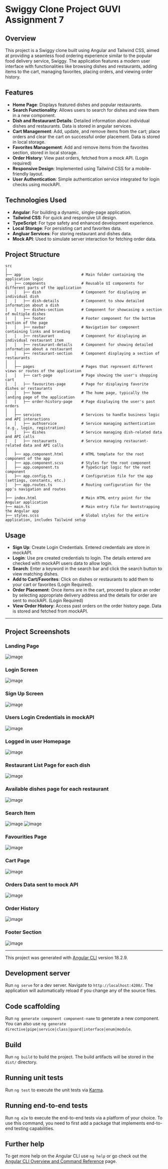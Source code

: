 # Swiggy Clone Project GUVI Assignment 7

## Overview
This project is a Swiggy clone built using Angular and Tailwind CSS, aimed at providing a seamless food ordering experience similar to the popular food delivery service, Swiggy. The application features a modern user interface with functionalities like browsing dishes and restaurants, adding items to the cart, managing favorites, placing orders, and viewing order history.

## Features
- **Home Page**: Displays featured dishes and popular restaurants.
- **Search Functionality**: Allows users to search for dishes and view them in a new component.
- **Dish and Restaurant Details**: Detailed information about individual dishes and restaurants. Data is stored in angular services.
- **Cart Management**: Add, update, and remove items from the cart; place orders and clear the cart on successful order placement. Data is stored in local storage.
- **Favorites Management**: Add and remove items from the favorites section, stored in local storage.
- **Order History**: View past orders, fetched from a mock API. (Login required)
- **Responsive Design**: Implemented using Tailwind CSS for a mobile-friendly layout.
- **User Authentication**: Simple authentication service integrated for login checks using mockAPI.

## Technologies Used
- **Angular**: For building a dynamic, single-page application.
- **Tailwind CSS**: For quick and responsive UI design.
- **TypeScript**: For type safety and enhanced development experience.
- **Local Storage**: For persisting cart and favorites data.
- **Angluar Services**: For storing restaurant and dishes data.
- **Mock API**: Used to simulate server interaction for fetching order data.

## Project Structure
```plaintext
src
│
├── app                           # Main folder containing the application logic
│   ├── components                # Reusable UI components for different parts of the application
│   │   ├── dish                  # Component for displaying an individual dish
│   │   ├── dish-details          # Component to show detailed information about a dish
│   │   ├── dishes-section        # Component for showcasing a section of multiple dishes
│   │   ├── footer                # Footer component for the bottom section of the page
│   │   ├── navbar                # Navigation bar component containing links and branding
│   │   ├── restaurant            # Component for displaying an individual restaurant item
│   │   ├── restaurant-details    # Component for showing detailed information about a restaurant
│   │   ├── restaurant-section    # Component displaying a section of restaurants
│   │
│   ├── pages                     # Pages that represent different views or routes of the application
│   │   ├── cart-page             # Page showing the user's shopping cart
│   │   ├── favourites-page       # Page for displaying favorite dishes or restaurants
│   │   ├── home                  # The home page, typically the landing page of the application
│   │   ├── order-history-page    # Page displaying the user's past orders
│   │
│   ├── services                  # Services to handle business logic and API interactions
│   │   ├── authservice           # Service managing authentication (e.g., login, registration)
│   │   ├── dishes                # Service managing dish-related data and API calls
│   │   ├── restaurants           # Service managing restaurant-related data and API calls
│
│   ├── app.component.html        # HTML template for the root component of the app
│   ├── app.component.scss        # Styles for the root component
│   ├── app.component.ts          # TypeScript logic for the root component
│   ├── app.config.ts             # Configuration file for the app (settings, constants, etc.)
│   ├── app.routes.ts             # Routing configuration for the app's navigation and routes
│
├── index.html                    # Main HTML entry point for the Angular application
├── main.ts                       # Main entry file for bootstrapping the Angular app
├── styles.scss                   # Global styles for the entire application, includes Tailwind setup

```

## Usage
- **Sign Up**: Create Login Credentials. Entered credentials are store in mockAPI.
- **Login**: Use pre created credentials to login. The details entered are checked with mockAPI users data to allow login.
- **Search**: Enter a keyword in the search bar and click the search button to view matching dishes.
- **Add to Cart/Favorites**: Click on dishes or restaurants to add them to your cart or favorites (Login Required).
- **Order Placement**: Once items are in the cart, proceed to place an order by selecting appropriate delivery address and the details for order are sent to mockAPI. (Login Required)
- **View Order History**: Access past orders on the order history page. Data is stored and fetched from mockAPI.

---
## Project Screenshots
### Landing Page
![image](https://github.com/user-attachments/assets/88b524dd-d546-420a-8dcb-dd964d30f8f9)

### Login Screen
![image](https://github.com/user-attachments/assets/bd8b7b0a-890c-45e5-b7df-77e056f9e0fb)

### Sign Up Screen
![image](https://github.com/user-attachments/assets/36bd3f96-9011-45a9-8466-8d4ace39b742)

### Users Login Credentials in mockAPI
![image](https://github.com/user-attachments/assets/2f4cd65e-cc75-4416-8766-397612456d44)

### Logged in user Homepage
![image](https://github.com/user-attachments/assets/f63e6699-f830-4df1-8520-76e6871cb23f)

### Restaurant List Page for each dish 
![image](https://github.com/user-attachments/assets/f588a270-dd6c-4a8f-94f3-ac43dce71c36)

### Available dishes page for each restaurant
![image](https://github.com/user-attachments/assets/d1da7bcf-7a25-43ca-b102-735892da58c1)

### Search Item
![image](https://github.com/user-attachments/assets/6b9083b1-b240-44a0-973f-3f8b67430de3)
![image](https://github.com/user-attachments/assets/d0719347-bbc5-46a8-afb9-c6ac58c73e0f)

### Favourities Page
![image](https://github.com/user-attachments/assets/bec686a4-6f5d-4bdd-9e73-6d2ae3a9c637)

### Cart Page
![image](https://github.com/user-attachments/assets/4f7b8935-add9-47d8-8d8e-868e258baf60)

### Orders Data sent to mock API
![image](https://github.com/user-attachments/assets/4e5fd798-9abb-4f20-be19-ad462c125bdd)

### Order History
![image](https://github.com/user-attachments/assets/3772e2fc-9b73-4cb9-bbd9-3458a0367b6a)

### Footer Section
![image](https://github.com/user-attachments/assets/79bf75de-043d-49f2-812d-7c4599cd1e68)

---
This project was generated with [Angular CLI](https://github.com/angular/angular-cli) version 18.2.9.

## Development server

Run `ng serve` for a dev server. Navigate to `http://localhost:4200/`. The application will automatically reload if you change any of the source files.

## Code scaffolding

Run `ng generate component component-name` to generate a new component. You can also use `ng generate directive|pipe|service|class|guard|interface|enum|module`.

## Build

Run `ng build` to build the project. The build artifacts will be stored in the `dist/` directory.

## Running unit tests

Run `ng test` to execute the unit tests via [Karma](https://karma-runner.github.io).

## Running end-to-end tests

Run `ng e2e` to execute the end-to-end tests via a platform of your choice. To use this command, you need to first add a package that implements end-to-end testing capabilities.

## Further help

To get more help on the Angular CLI use `ng help` or go check out the [Angular CLI Overview and Command Reference](https://angular.dev/tools/cli) page.
#
